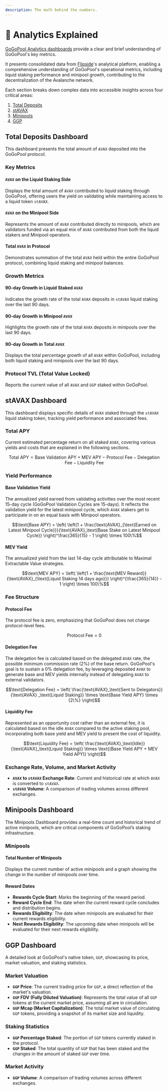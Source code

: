 ```yaml
---
description: The math behind the numbers.
---
```


# 📐 Analytics Explained

[GoGoPool Analytics dashboards](https://flipsidecrypto.xyz/GoGoPool/-GGP-protocol-stats-PitGzK) provide a clear and brief understanding of GoGoPool's key metrics.

It presents consolidated data from [Flipside](https://flipsidecrypto.xyz/GoGoPool/-GGP-protocol-stats-PitGzK)'s analytical platform, enabling a comprehensive understanding of GoGoPool's operational metrics, including liquid staking performance and minipool growth, contributing to the decentralization of the Avalanche network.

Each section breaks down complex data into accessible insights across four critical areas:&#x20;

1. [Total Deposits](analytics.md#total-deposits-dashboard)
2. [stAVAX](analytics.md#ggavax-dashboard)
3. [Minipools](analytics.md#minipools-dashboard)
4. [GGP](analytics.md#ggp-dashboard)

## Total Deposits Dashboard

This dashboard presents the total amount of `AVAX` deposited into the GoGoPool protocol.

### Key Metrics

#### **`AVAX` on the Liquid Staking Side**

Displays the total amount of `AVAX` contributed to liquid staking through GoGoPool, offering users the yield on validating while maintaining access to a liquid token `stAVAX`.

#### **`AVAX` on the Minipool Side**

Represents the amount of `AVAX` contributed directly to minipools, which are validators funded via an equal mix of `AVAX` contributed from both the liquid stakers and Minipool operators.

#### **Total `AVAX` in Protocol**

Demonstrates summation of the total `AVAX` held within the entire GoGoPool protocol, combining liquid staking and minipool balances.

### Growth Metrics

#### **90-day Growth in Liquid Staked `AVAX`**

Indicates the growth rate of the total `AVAX` deposits in `stAVAX` liquid staking over the last 90 days.

#### **90-day Growth in Minipool `AVAX`**

Highlights the growth rate of the total `AVAX` deposits in minipools over the last 90 days.

#### **90-day Growth in Total `AVAX`**

Displays the total percentage growth of all `AVAX` within GoGoPool, including both liquid staking and minipools over the last 90 days.

### Protocol TVL (Total Value Locked)

Reports the current value of all `AVAX` and `GGP` staked within GoGoPool.

## stAVAX Dashboard

This dashboard displays specific details of `AVAX` staked through the `stAVAX` liquid staking token, tracking yield performance and associated fees.

### Total APY

Current estimated percentage return on all staked `AVAX`, covering various yields and costs that are explained in the following sections.

$$\text{Total APY} = \text{Base Validation APY} + \text{MEV APY} - \text{Protocol Fee} - \text{Delegation Fee} - \text{Liquidity Fee}$$

### Yield Performance

#### Base Validation Yield

The annualized yield earned from validating activities over the most recent 15-day cycle (GoGoPool Validation Cycles are 15-days). It reflects the validation yield for the latest minipool cycle, which `AVAX` stakers get to participate in on an equal basis with Minipool operators.

$$\text{Base APY} = \left( \left(1 + \frac{\text{AVAX}_{\text{Earned on Latest Minipool Cycle}}}{\text{AVAX}_\text{Base Stake on Latest Minipool Cycle}} \right)^\frac{365}{15} - 1 \right) \times 100\%$$

#### MEV Yield

The annualized yield from the last 14-day cycle attributable to Maximal Extractable Value strategies.

$$\text{MEV APY} = \left( \left(1 + \frac{\text{MEV Reward}}{\text{AVAX}_{\text{Liquid Staking 14 days ago}}} \right)^{\frac{365}{14}} - 1 \right) \times 100\%$$

### Fee Structure

#### Protocol Fee

The protocol fee is zero, emphasizing that GoGoPool does not charge protocol-level fees.

$$\text{Protocol Fee} = 0$$

#### Delegation Fee

The delegation fee is calculated based on the delegated `AVAX` rate, the possible minimum commission rate (2%) of the base return. GoGoPool's goal is to sustain a 0% delegation fee, by leveraging deposited `AVAX` to generate base and MEV yields internally instead of delegating `AVAX` to external validators.

$$\text{Delegation Fee} = \left( \frac{\text{AVAX}_\text{Sent to Delegators}}{\text{AVAX} _\text{Liquid Staking}} \times \text{Base Yield APY} \times {2\%} \right)$$

#### Liquidity Fee

Represented as an opportunity cost rather than an external fee, it is calculated based on the idle `AVAX` compared to the active staking pool, incorporating both base yield and MEV yield to present the cost of liquidity.

$$\text{Liquidity Fee} = \left( \frac{\text{AVAX}_\text{Idle}}{\text{AVAX}_\text{Liquid Staking}} \times \text{(Base Yield APY + MEV Yield APY)} \right)$$

### Exchange Rate, Volume, and Market Activity

* **`AVAX` to `stAVAX` Exchange Rate**: Current and historical rate at which `AVAX` is converted to `stAVAX`.
* **`stAVAX` Volume**: A comparison of trading volumes across different exchanges.

## Minipools Dashboard

The Minipools Dashboard provides a real-time count and historical trend of active minipools, which are critical components of GoGoPool’s staking infrastructure.

### Minipools

#### Total Number of Minipools

Displays the current number of active minipools and a graph showing the change in the number of minipools over time.

#### Reward Dates

* **Rewards Cycle Start**: Marks the beginning of the reward period.
* **Reward Cycle End**: The date when the current reward cycle concludes and distribution begins.
* **Rewards Eligibility**: The date when minipools are evaluated for their current rewards eligibility.
* **Next Rewards Eligibility**: The upcoming date when minipools will be evaluated for their next rewards eligibility.

## GGP Dashboard

A detailed look at GoGoPool's native token, `GGP`, showcasing its price, market valuation, and staking statistics.

### Market Valuation

* **`GGP` Price**: The current trading price for `GGP`, a direct reflection of the market's valuation.
* **`GGP` FDV (Fully Diluted Valuation)**: Represents the total value of all `GGP` tokens at the current market price, assuming all are in circulation.
* **`GGP` Mcap (Market Capitalization)**: The total market value of circulating `GGP` tokens, providing a snapshot of its market size and liquidity.

### Staking Statistics

* **`GGP` Percentage Staked**: The portion of `GGP` tokens currently staked in the protocol.
* **`GGP` Staked**: The total quantity of `GGP` that has been staked and the changes in the amount of staked `GGP` over time.

### Market Activity

* **`GGP` Volume**: A comparison of trading volumes across different exchanges.

